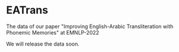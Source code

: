 # EATrans
The data of our paper "Improving English-Arabic Transliteration with Phonemic Memories" at EMNLP-2022

We will release the data soon.
